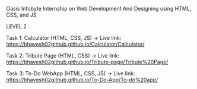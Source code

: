 Oasis Infobyte Internship on Web Development And Designing using HTML, CSS, and JS 

LEVEL 2

Task 1: Calculator (HTML, CSS, JS) -> Live link: https://bhavesh02github.github.io/Calculator/Calculator/

Task 2: Tribute Page (HTML, CSS) -> Live link: https://bhavesh02github.github.io/Tribute-page/Tribute%20Page/

Task 3: To-Do WebApp (HTML, CSS, JS) -> Live link: https://bhavesh02github.github.io/To-Do-App/To-do%20app/

